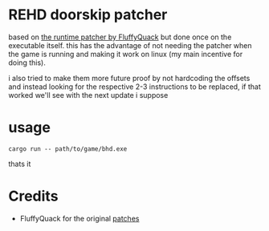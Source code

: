 # REHD doorskip patcher
based on [the runtime patcher by FluffyQuack](https://github.com/FluffyQuack/rehd-nodoors)
but done once on the executable itself. this has the advantage of not needing the patcher when the
game is running and making it work on linux (my main incentive for doing this). 

i also tried to make them more future proof by not hardcoding the offsets and instead looking for the respective 2-3 
instructions to be replaced, if that worked we'll see with the next update i suppose

# usage
```
cargo run -- path/to/game/bhd.exe
```
thats it

# Credits
- FluffyQuack for the original [patches](https://github.com/FluffyQuack/rehd-nodoors)
